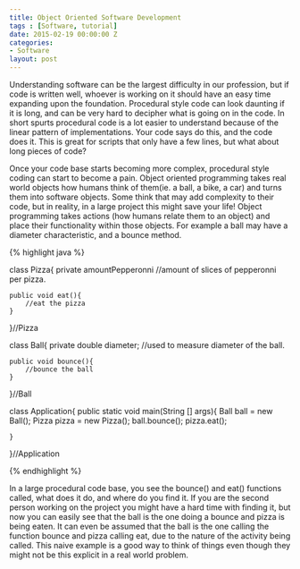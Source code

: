 ```yaml
---
title: Object Oriented Software Development
tags : [Software, tutorial]
date: 2015-02-19 00:00:00 Z
categories:
- Software
layout: post
---
```


<p>Understanding software can be the largest difficulty in our profession, but if code is written well, whoever is working on it should have an easy time expanding upon the foundation.  Procedural style code can look daunting if it is long, and can be very hard to decipher what is going on in the code.  In short spurts procedural code is a lot easier to understand because of the linear pattern of implementations.  Your code says do this, and the code does it.  This is great for scripts that only have a few lines, but what about long pieces of code?</p>
<p>Once your code base starts becoming more complex, procedural style coding can start to become a pain. Object oriented programming takes real world objects how humans think of them(ie. a ball, a bike, a car) and turns them into software objects. Some think that may add complexity to their code, but in reality, in a large project this might save your life! Object programming takes actions (how humans relate them to an object) and place their functionality within those objects. For example a ball may have a diameter characteristic, and a bounce method. </p>

{% highlight java %}

class Pizza{
	private amountPepperonni	//amount of slices of pepperonni per pizza.

	public void eat(){
		//eat the pizza
	}

}//Pizza

class Ball{
	private double diameter;	//used to measure diameter of the ball.

	public void bounce(){
		//bounce the ball
	}

}//Ball

class Application{
	public static void main(String [] args){
		Ball ball = new Ball();
		Pizza pizza = new Pizza();
		ball.bounce();
		pizza.eat();

	}
}//Application

{% endhighlight %}
<p>In a large procedural code base, you see the bounce() and eat() functions called, what does it do, and where do you find it. If you are the second person working on the project you might have a hard time with finding it, but now you can easily see that the ball is the one doing a bounce and pizza is being eaten. It can even be assumed that the ball is the one calling the function bounce and pizza calling eat, due to the nature of the activity being called. This naive example is a good way to think of things even though they might not be this explicit in a real world problem.</p>
